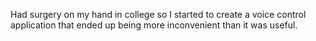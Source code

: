 Had surgery on my hand in college so I started to create a voice control application that ended up being more inconvenient than it was useful.
